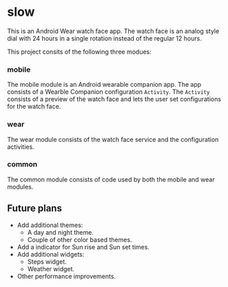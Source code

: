 # slow

This is an Android Wear watch face app. The watch face is an analog style dial
with 24 hours in a single rotation instead of the regular 12 hours.

This project consits of the following three modues:

### mobile

The mobile module is an Android wearable companion app. The app consists of a
Wearble Companion configuration `Activity`. The `Activity` consists of a preview
of the watch face and lets the user set configurations for the watch face.

### wear

The wear module consists of the watch face service and the configuration
activities.

### common

The common module consists of code used by both the mobile and wear modules.

## Future plans

- Add additional themes:
    - A day and night theme.
    - Couple of other color based themes.
- Add a indicator for Sun rise and Sun set times.
- Add additional widgets:
    - Steps widget.
    - Weather widget.
- Other performance improvements.
